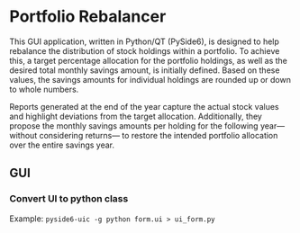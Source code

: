 # Portfolio Rebalancer

This GUI application, written in Python/QT (PySide6), is designed to help rebalance the distribution of stock holdings within a portfolio.
To achieve this, a target percentage allocation for the portfolio holdings, as well as the desired total monthly savings amount, is initially defined.
Based on these values, the savings amounts for individual holdings are rounded up or down to whole numbers.

Reports generated at the end of the year capture the actual stock values and highlight deviations from the target allocation.
Additionally, they propose the monthly savings amounts per holding for the following year—without considering returns—
to restore the intended portfolio allocation over the entire savings year.

## GUI

### Convert UI to python class
Example: `pyside6-uic -g python form.ui > ui_form.py`